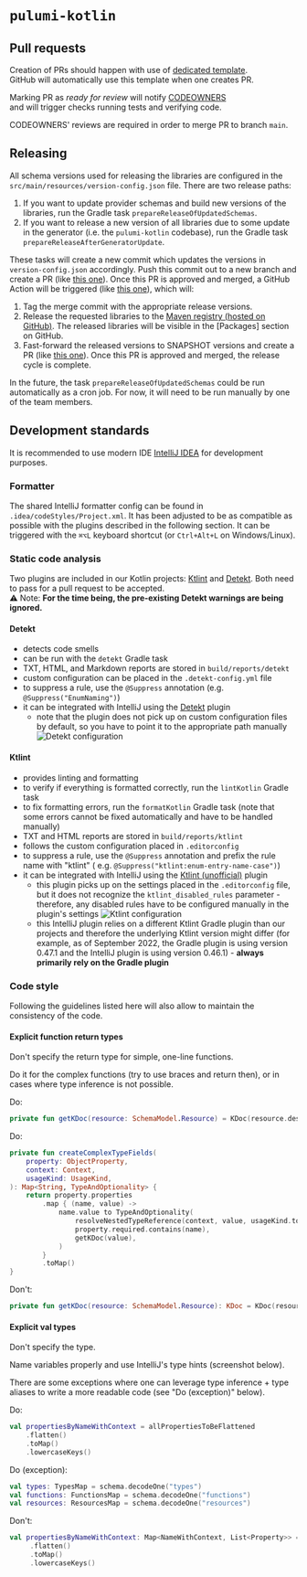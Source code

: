 # `pulumi-kotlin`

## Pull requests

Creation of PRs should happen with use of [dedicated template][pulumi-kotlin-github-pull-request-template].  
GitHub will automatically use this template when one creates PR.

Marking PR as _ready for review_ will notify [CODEOWNERS][pulumi-kotlin-github-codeowners]  
and will trigger checks running tests and verifying code.

CODEOWNERS' reviews are required in order to merge PR to branch `main`.

## Releasing

All schema versions used for releasing the libraries are configured in the `src/main/resources/version-config.json`
file. There are two release paths:

1. If you want to update provider schemas and build new versions of the libraries, run the Gradle
   task `prepareReleaseOfUpdatedSchemas`.
2. If you want to release a new version of all libraries due to some update in the generator (i.e. the `pulumi-kotlin`
   codebase), run the Gradle task `prepareReleaseAfterGeneratorUpdate`.

These tasks will create a new commit which updates the versions in `version-config.json` accordingly. Push this commit
out to a new branch and create a PR (like [this one][pulumi-kotlin-github-version-update-pr]). Once this
PR is approved and merged, a GitHub Action will be triggered
(like [this one][pulumi-kotlin-github-release-action]), which will:

1. Tag the merge commit with the appropriate release versions.
2. Release the requested libraries to the
   [Maven registry (hosted on GitHub)][github-docs-maven-registry].
   The released libraries will be visible in the
   [Packages] section on GitHub.
3. Fast-forward the released versions to SNAPSHOT versions and create a PR
   (like [this one][pulumi-kotlin-packages]). Once this PR is approved and merged, the
   release cycle is complete.

In the future, the task `prepareReleaseOfUpdatedSchemas` could be run automatically as a cron job. For now, it will need
to be run manually by one of the team members.

## Development standards

It is recommended to use modern IDE [IntelliJ IDEA][intellij-idea] for development purposes.

### Formatter

The shared IntelliJ formatter config can be found in `.idea/codeStyles/Project.xml`. It has been adjusted to be as
compatible as possible with the plugins described in the following section. It can be triggered with the `⌘⌥L` keyboard
shortcut (or `Ctrl+Alt+L` on Windows/Linux).

### Static code analysis

Two plugins are included in our Kotlin projects: [Ktlint][gradle-plugin-kotlin]
and [Detekt][detekt]. Both need to pass for a pull request to be accepted.  
⚠️ Note: **For the time being, the pre-existing Detekt warnings are being ignored.**

#### Detekt

* detects code smells
* can be run with the `detekt` Gradle task
* TXT, HTML, and Markdown reports are stored in `build/reports/detekt`
* custom configuration can be placed in the `.detekt-config.yml` file
* to suppress a rule, use the `@Suppress` annotation (e.g. `@Suppress("EnumNaming")`)
* it can be integrated with IntelliJ using the [Detekt][intellij-plugin-detekt] plugin
    * note that the plugin does not pick up on custom configuration files by default, so you have to point it to the
      appropriate path manually
      ![Detekt configuration](images/detekt-config.png)

#### Ktlint

* provides linting and formatting
* to verify if everything is formatted correctly, run the `lintKotlin` Gradle task
* to fix formatting errors, run the `formatKotlin` Gradle task (note that some
  errors cannot be fixed automatically and have to be handled manually)
* TXT and HTML reports are stored in `build/reports/ktlint`
* follows the custom configuration placed in `.editorconfig`
* to suppress a rule, use the `@Suppress` annotation and prefix the rule name with "ktlint" (
  e.g. `@Suppress("ktlint:enum-entry-name-case")`)
* it can be integrated with IntelliJ using the [Ktlint (unofficial)][intellij-plugin-ktlint]
  plugin
    * this plugin picks up on the settings placed in the `.editorconfig` file, but it does not recognize
      the `ktlint_disabled_rules` parameter - therefore, any disabled rules have to be configured manually in the
      plugin's settings
      ![Ktlint configuration](images/ktlint-config.png)
    * this IntelliJ plugin relies on a different Ktlint Gradle plugin than our projects and therefore the underlying
      Ktlint version might differ (for example, as of September 2022, the Gradle plugin is using version 0.47.1 and the
      IntelliJ plugin is using version 0.46.1) - **always primarily rely on the Gradle plugin**

### Code style

Following the guidelines listed here will also allow to maintain the consistency of the code.

#### Explicit function return types

Don't specify the return type for simple, one-line functions.

Do it for the complex functions (try to use braces and return then), or in cases where type inference is not possible.

Do:
```kotlin
private fun getKDoc(resource: SchemaModel.Resource) = KDoc(resource.description, resource.deprecationMessage)
```

Do:
```kotlin
private fun createComplexTypeFields(
    property: ObjectProperty,
    context: Context,
    usageKind: UsageKind,
): Map<String, TypeAndOptionality> {
    return property.properties
        .map { (name, value) ->
            name.value to TypeAndOptionality(
                resolveNestedTypeReference(context, value, usageKind.toNested()),
                property.required.contains(name),
                getKDoc(value),
            )
        }
        .toMap()
}
```

Don't:
```kotlin
private fun getKDoc(resource: SchemaModel.Resource): KDoc = KDoc(resource.description, resource.deprecationMessage)
```

#### Explicit val types

Don't specify the type.

Name variables properly and use IntelliJ's type hints (screenshot below).

There are some exceptions where one can leverage type inference + type aliases to write a more readable code (see "Do (exception)" below).

Do:
```kotlin
val propertiesByNameWithContext = allPropertiesToBeFlattened
    .flatten()
    .toMap()
    .lowercaseKeys()
```

Do (exception):
```kotlin
val types: TypesMap = schema.decodeOne("types")
val functions: FunctionsMap = schema.decodeOne("functions")
val resources: ResourcesMap = schema.decodeOne("resources")
```

Don't:
```kotlin
val propertiesByNameWithContext: Map<NameWithContext, List<Property>> = allPropertiesToBeFlattened
     .flatten()
     .toMap()
     .lowercaseKeys()
```

[pulumi-kotlin-github-pull-request-template]: https://github.com/VirtuslabRnD/pulumi-kotlin/blob/main/.github/pull_request_template.md
[pulumi-kotlin-github-codeowners]: https://github.com/VirtuslabRnD/pulumi-kotlin/blob/main/.github/CODEOWNERS

[pulumi-kotlin-github-version-update-pr]: https://github.com/VirtuslabRnD/pulumi-kotlin/pull/98
[pulumi-kotlin-github-release-action]: https://github.com/VirtuslabRnD/pulumi-kotlin/actions/runs/3328060887

[github-docs-maven-registry]: https://docs.github.com/en/packages/working-with-a-github-packages-registry/working-with-the-apache-maven-registry

[pulumi-kotlin-packages]: https://github.com/orgs/VirtuslabRnD/packages?repo_name=pulumi-kotlin

[intellij-idea]: https://www.jetbrains.com/idea/

[gradle-plugin-kotlin]: https://github.com/jeremymailen/kotlinter-gradle

[detekt]: https://github.com/detekt/detekt

[intellij-plugin-detekt]: https://plugins.jetbrains.com/plugin/10761-detekt

[intellij-plugin-ktlint]: https://plugins.jetbrains.com/plugin/15057-ktlint-unofficial-